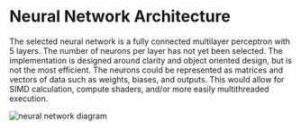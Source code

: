 # Neural Network Architecture
The selected neural network is a fully connected multilayer perceptron with 5 layers. The number of neurons per layer has not yet been selected. The implementation is designed around clarity and object oriented design, but is not the most efficient. The neurons could be represented as matrices and vectors of data such as weights, biases, and outputs. This would allow for SIMD calculation, compute shaders, and/or more easily multithreaded execution.

![neural network diagram](https://github.com/user-attachments/assets/9b400aa3-83f6-4ea3-b6a7-a1adc149e15d)
